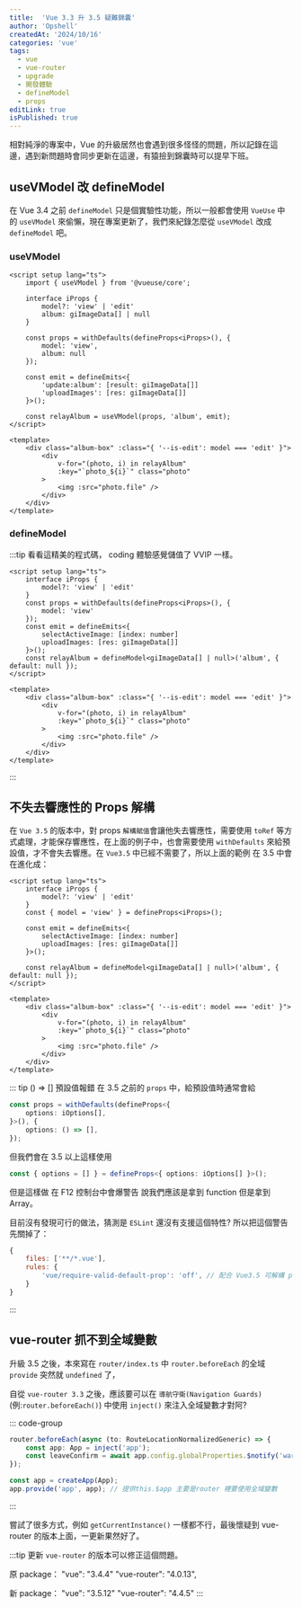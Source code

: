 ```yaml
---
title:  'Vue 3.3 升 3.5 疑難錦囊'
author: 'Opshell'
createdAt: '2024/10/16'
categories: 'vue'
tags:
  - vue
  - vue-router
  - upgrade
  - 開發體驗
  - defineModel
  - props
editLink: true
isPublished: true
---
```


<!-- ## Vue 3.3 升 3.5 疑難錦囊 -->
相對純淨的專案中，Vue 的升級居然也會遇到很多怪怪的問題，所以記錄在這邊，遇到新問題時會同步更新在這邊，有猿撿到錦囊時可以提早下班。

## useVModel 改 defineModel
在 Vue 3.4 之前 `defineModel` 只是個實驗性功能，所以一般都會使用 `VueUse` 中的 `useVModel` 來偷懶，現在專案更新了，我們來紀錄怎麼從 `useVModel` 改成 `defineModel` 吧。

### useVModel
``` vue
<script setup lang="ts">
    import { useVModel } from '@vueuse/core';

    interface iProps {
        model?: 'view' | 'edit'
        album: giImageData[] | null
    }

    const props = withDefaults(defineProps<iProps>(), {
        model: 'view',
        album: null
    });

    const emit = defineEmits<{
        'update:album': [result: giImageData[]]
        'uploadImages': [res: giImageData[]]
    }>();

    const relayAlbum = useVModel(props, 'album', emit);
</script>

<template>
    <div class="album-box" :class="{ '--is-edit': model === 'edit' }">
        <div
            v-for="(photo, i) in relayAlbum"
            :key="`photo_${i}`" class="photo"
        >
            <img :src="photo.file" />
        </div>
    </div>
</template>
```

### defineModel
:::tip
看看這精美的程式碼， coding 體驗感覺儲值了 VVIP 一樣。
``` vue
<script setup lang="ts">
    interface iProps {
        model?: 'view' | 'edit'
    }
    const props = withDefaults(defineProps<iProps>(), {
        model: 'view'
    });
    const emit = defineEmits<{
        selectActiveImage: [index: number]
        uploadImages: [res: giImageData[]]
    }>();
    const relayAlbum = defineModel<giImageData[] | null>('album', { default: null });
</script>

<template>
    <div class="album-box" :class="{ '--is-edit': model === 'edit' }">
        <div
            v-for="(photo, i) in relayAlbum"
            :key="`photo_${i}`" class="photo"
        >
            <img :src="photo.file" />
        </div>
    </div>
</template>
```
:::

## 不失去響應性的 Props 解構
在 `Vue 3.5` 的版本中，對 props `解構賦值`會讓他失去響應性，需要使用 `toRef` 等方式處理，才能保存響應性，在上面的例子中，也會需要使用 `withDefaults` 來給預設值，才不會失去響應。在 `Vue3.5` 中已經不需要了，所以上面的範例 在 3.5 中會在進化成：

``` vue
<script setup lang="ts">
    interface iProps {
        model?: 'view' | 'edit'
    }
    const { model = 'view' } = defineProps<iProps>();

    const emit = defineEmits<{
        selectActiveImage: [index: number]
        uploadImages: [res: giImageData[]]
    }>();

    const relayAlbum = defineModel<giImageData[] | null>('album', { default: null });
</script>

<template>
    <div class="album-box" :class="{ '--is-edit': model === 'edit' }">
        <div
            v-for="(photo, i) in relayAlbum"
            :key="`photo_${i}`" class="photo"
        >
            <img :src="photo.file" />
        </div>
    </div>
</template>
```

::: tip () => [] 預設值報錯
在 3.5 之前的 `props` 中，給預設值時通常會給

```ts
const props = withDefaults(defineProps<{
    options: iOptions[],
}>(), {
    options: () => [],
});
```
但我們會在 3.5 以上這樣使用
```ts
const { options = [] } = defineProps<{ options: iOptions[] }>();
```

但是這樣做  在 F12 控制台中會爆警告 說我們應該是拿到 function 但是拿到 Array。

目前沒有發現可行的做法，猜測是 `ESLint` 還沒有支援這個特性? 所以把這個警告先關掉了：
```js
{
    files: ['**/*.vue'],
    rules: {
        'vue/require-valid-default-prop': 'off', // 配合 Vue3.5 可解構 props 不再需要 () => [] 只要給 [] 就可以了
    }
}
```

:::

## vue-router 抓不到全域變數
升級 3.5 之後，本來寫在 `router/index.ts` 中 `router.beforeEach` 的全域 `provide` 突然就 `undefined` 了，

自從 `vue-router 3.3` 之後，應該要可以在 `導航守衛(Navigation Guards)` (例:`router.beforeEach()`) 中使用 `inject()` 來注入全域變數才對阿?

::: code-group

```ts [router/index.ts]
router.beforeEach(async (to: RouteLocationNormalizedGeneric) => {
    const app: App = inject('app');
    const leaveConfirm = await app.config.globalProperties.$notify('warning', '提醒！', '您尚在編輯模式，<br />可能有未儲存的資料，<br />請確認是否要離開此頁面。', 0, true);
});
```

```ts [main.ts]
const app = createApp(App);
app.provide('app', app); // 提供this.$app 主要是router 裡要使用全域變數
```
:::

嘗試了很多方式，例如 `getCurrentInstance()` 一樣都不行，最後懷疑到 vue-router 的版本上面，一更新果然好了。

:::tip
更新 `vue-router` 的版本可以修正這個問題。

原 package：
"vue": "3.4.4"
"vue-router": "4.0.13",

新 package：
"vue": "3.5.12"
"vue-router": "4.4.5"
:::
